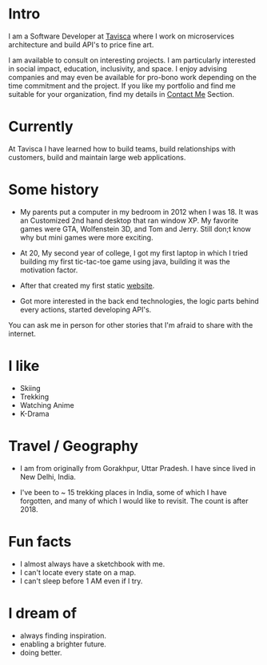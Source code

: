 
# Intro

I am a Software Developer at [Tavisca](https://tavisca.com) where I work on microservices architecture and build API's to price fine art.

I am available to consult on interesting projects. I am particularly interested in social impact, education, inclusivity, and space. I enjoy advising companies and may even be available for pro-bono work depending on the time commitment and the project. If you like my portfolio and find me suitable for your organization, find my details in [Contact Me](/contact) Section.

# Currently

At Tavisca I have learned how to build teams, build relationships with customers, build and maintain large web applications.

# Some history

- My parents put a computer in my bedroom in 2012 when I was 18. It was an Customized 2nd hand desktop that ran window XP. My favorite games were GTA, Wolfenstein 3D, and Tom and Jerry. Still don;t know why but mini games were more exciting.

- At 20, My second year of college, I got my first laptop in which I tried building my first tic-tac-toe game using java, building it was the motivation factor.

- After that created my first static [website](https://github.com/anoop2677/mySite).

- Got more interested in the back end technologies, the logic parts behind every actions, started developing API's.

You can ask me in person for other stories that I'm afraid to share with the internet.

# I like

- Skiing
- Trekking
- Watching Anime
- K-Drama

# Travel / Geography

- I am from originally from Gorakhpur, Uttar Pradesh. I have since lived in
New Delhi, India.

- I've been to ~ 15 trekking places in India, some of which I have forgotten, and many of which I would like to revisit. The count is   after 2018.

# Fun facts

- I almost always have a sketchbook with me.
- I can't locate every state on a map.
- I can't sleep before 1 AM even if I try.

# I dream of

- always finding inspiration.
- enabling a brighter future.
- doing better.